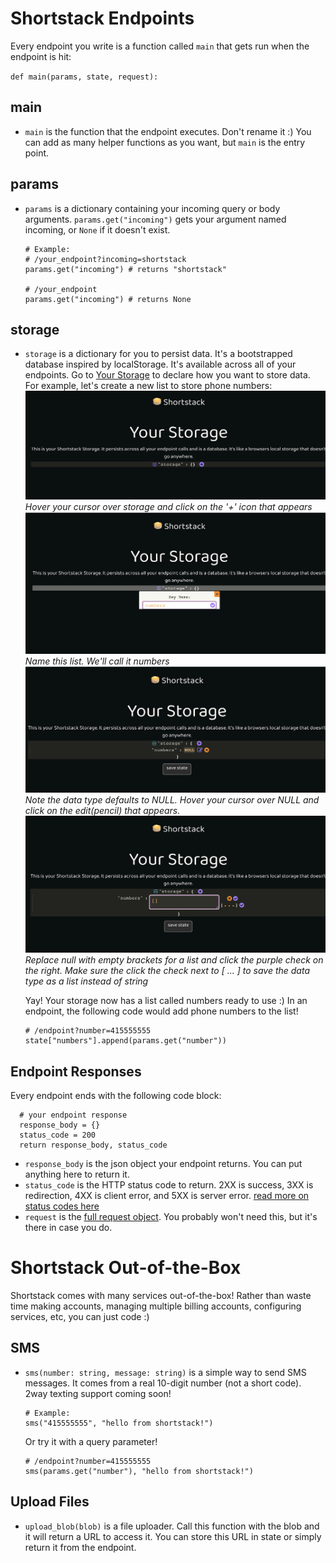 # Shortstack Endpoints

Every endpoint you write is a function called `main` that gets run when the endpoint is hit:

`def main(params, state, request):`
  

  ## main
  * `main` is the function that the endpoint executes. Don't
    rename it :) You can add as many helper functions as you want, but `main` is the entry point.

  ## params
  * `params` is a dictionary containing your incoming query or body arguments. `params.get("incoming")` gets your argument named
    incoming, or `None` if it doesn't exist.

    ```
    # Example:
    # /your_endpoint?incoming=shortstack
    params.get("incoming") # returns "shortstack"

    # /your_endpoint
    params.get("incoming") # returns None
    ```

  ## storage
  * `storage` is a dictionary for you to persist data. It's a bootstrapped database inspired by localStorage. It's available across all of your endpoints. Go to [Your Storage](https://app.getshortstack.com/storage) to declare how you want to store data. For example, let's create a new list to store phone numbers:
    ![image](static/docsMedia/step1.png ":size=350")
    _Hover your cursor over storage and click on the '+' icon that appears_
    ![image](static/docsMedia/step2.png ":size=350")
    _Name this list. We'll call it numbers_
    ![image](static/docsMedia/step3.png ":size=350")
    _Note the data type defaults to NULL. Hover your cursor over NULL and click on the edit(pencil) that appears._
    ![image](static/docsMedia/step4.png ":size=350")
    _Replace null with empty brackets for a list and click the purple check on the right. Make sure the click the check next to [ ... ] to save the data type as a list instead of string_

    Yay! Your storage now has a list called numbers ready to use :)
    In an endpoint, the following code would add phone numbers to the list!
    ```
    # /endpoint?number=415555555
    state["numbers"].append(params.get("number"))
    ```
  ## Endpoint Responses

  Every endpoint ends with the following code block:

  ```
    # your endpoint response
    response_body = {}
    status_code = 200
    return response_body, status_code
  ```
  * `response_body` is the json object your endpoint returns. You can put anything here to return it.
  * `status_code` is the HTTP status code to return. 2XX is success, 3XX is redirection, 4XX is client error, and 5XX is server error. [read more on status codes here](https://www.restapitutorial.com/httpstatuscodes.html)
  * `request` is the [full request object](https://kite.com/python/docs/flask.Request). You probably won't need this, but it's there in case you do.

# Shortstack Out-of-the-Box

Shortstack comes with many services out-of-the-box! Rather than waste time making accounts, managing multiple billing accounts, configuring services, etc, you can just code :)
  
  ## SMS
  * `sms(number: string, message: string)` is a simple way to send SMS messages. It comes from a real 10-digit number (not a short code). 2way texting support coming soon!
    ```
    # Example:
    sms("415555555", "hello from shortstack!")

    ```
    Or try it with a query parameter!
    ```
    # /endpoint?number=415555555
    sms(params.get("number"), "hello from shortstack!")
    ```

  ## Upload Files
  * `upload_blob(blob)` is a file uploader. Call this function with the blob and it will return a URL to access it. You can store this URL in state or simply return it from the endpoint.
